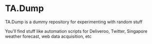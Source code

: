 # TA.Dump
TA.Dump is a dummy repository for experimenting with random stuff

You'll find stuff like automation scripts for Deliveroo, Twitter, Singapore weather forecast, web data acquisition, etc
